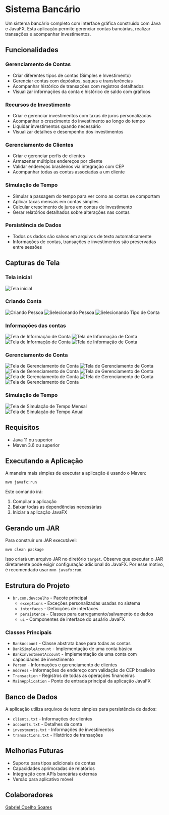 # Sistema Bancário

Um sistema bancário completo com interface gráfica construído com Java e JavaFX. Esta aplicação permite gerenciar contas bancárias, realizar transações e acompanhar investimentos.

## Funcionalidades

### Gerenciamento de Contas

- Criar diferentes tipos de contas (Simples e Investimento)
- Gerenciar contas com depósitos, saques e transferências
- Acompanhar histórico de transações com registros detalhados
- Visualizar informações da conta e histórico de saldo com gráficos

### Recursos de Investimento

- Criar e gerenciar investimentos com taxas de juros personalizadas
- Acompanhar o crescimento do investimento ao longo do tempo
- Liquidar investimentos quando necessário
- Visualizar detalhes e desempenho dos investimentos

### Gerenciamento de Clientes

- Criar e gerenciar perfis de clientes
- Armazenar múltiplos endereços por cliente
- Validar endereços brasileiros via integração com CEP
- Acompanhar todas as contas associadas a um cliente

### Simulação de Tempo

- Simular a passagem do tempo para ver como as contas se comportam
- Aplicar taxas mensais em contas simples
- Calcular crescimento de juros em contas de investimento
- Gerar relatórios detalhados sobre alterações nas contas

### Persistência de Dados

- Todos os dados são salvos em arquivos de texto automaticamente
- Informações de contas, transações e investimentos são preservadas entre sessões

## Capturas de Tela

### Tela inicial

![Tela inicial](./images/init.png)

### Criando Conta

![Criando Pessoa](./images/createClient.png)
![Selecionando Pessoa](./images/selectClient.png)
![Selecionando Tipo de Conta](./images/accountType.png)

### Informações das contas

![Tela de Informação de Conta](./images/accountInfo1.png)
![Tela de Informação de Conta](./images/accountInfo2.png)
![Tela de Informação de Conta](./images/accountInfo3.png)
![Tela de Informação de Conta](./images/accountInfo4.png)

### Gerenciamento de Conta

![Tela de Gerenciamento de Conta](./images/accMan1.png)
![Tela de Gerenciamento de Conta](./images/accMan2.png)
![Tela de Gerenciamento de Conta](./images/accMan3.png)
![Tela de Gerenciamento de Conta](./images/accMan4.png)
![Tela de Gerenciamento de Conta](./images/accMan5.png)
![Tela de Gerenciamento de Conta](./images/accMan6.png)
![Tela de Gerenciamento de Conta](./images/accMan7.png)

### Simulação de Tempo

![Tela de Simulação de Tempo Mensal](./images/timePassageM.png)
![Tela de Simulação de Tempo Anual](./images/timePassageY.png)

###

## Requisitos

- Java 11 ou superior
- Maven 3.6 ou superior

## Executando a Aplicação

A maneira mais simples de executar a aplicação é usando o Maven:

```
mvn javafx:run
```

Este comando irá:

1. Compilar a aplicação
2. Baixar todas as dependências necessárias
3. Iniciar a aplicação JavaFX

## Gerando um JAR

Para construir um JAR executável:

```
mvn clean package
```

Isso criará um arquivo JAR no diretório `target`. Observe que executar o JAR diretamente pode exigir configuração adicional do JavaFX. Por esse motivo, é recomendado usar `mvn javafx:run`.

## Estrutura do Projeto

- `br.com.devcoelho` - Pacote principal
  - `exceptions` - Exceções personalizadas usadas no sistema
  - `interfaces` - Definições de interfaces
  - `persistence` - Classes para carregamento/salvamento de dados
  - `ui` - Componentes de interface do usuário JavaFX

### Classes Principais

- `BankAccount` - Classe abstrata base para todas as contas
- `BankSimpleAccount` - Implementação de uma conta básica
- `BankInvestmentAccount` - Implementação de uma conta com capacidades de investimento
- `Person` - Informações e gerenciamento de clientes
- `Address` - Informações de endereço com validação de CEP brasileiro
- `Transaction` - Registros de todas as operações financeiras
- `MainApplication` - Ponto de entrada principal da aplicação JavaFX

## Banco de Dados

A aplicação utiliza arquivos de texto simples para persistência de dados:

- `clients.txt` - Informações de clientes
- `accounts.txt` - Detalhes da conta
- `investments.txt` - Informações de investimentos
- `transactions.txt` - Histórico de transações

## Melhorias Futuras

- Suporte para tipos adicionais de contas
- Capacidades aprimoradas de relatórios
- Integração com APIs bancárias externas
- Versão para aplicativo móvel

## Colaboradores

[Gabriel Coelho Soares](https://github.com/GabrielCoelho)
